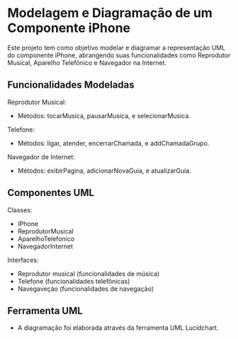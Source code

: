 # Modelagem e Diagramação de um Componente iPhone

Este projeto tem como objetivo modelar e diagramar a representação UML do componente iPhone, abrangendo suas funcionalidades como Reprodutor Musical, Aparelho Telefônico e Navegador na Internet. 


## Funcionalidades Modeladas

Reprodutor Musical:
- Metodos: tocarMusica, pausarMusica, e selecionarMusica.

Telefone:
- Métodos: ligar, atender, encerrarChamada, e addChamadaGrupo.

Navegador de Internet:
- Métodos: exibirPagina, adicionarNovaGuia, e atualizarGuia.


## Componentes UML

Classes:
- IPhone
- ReprodutorMusical
- AparelhoTelefonico
- NavegadorInternet


Interfaces:
- Reprodutor musical (funcionalidades de música)
- Telefone (funcionalidades telefônicas)
- Navegaveção (funcionalidades de navegação)


## Ferramenta UML

- A diagramação foi elaborada através da ferramenta UML Lucidchart.